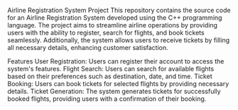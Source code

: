 Airline Registration System Project
This repository contains the source code for an Airline Registration System developed using the C++ programming language. The project aims to streamline airline operations by providing users with the ability to register, search for flights, and book tickets seamlessly. Additionally, the system allows users to receive tickets by filling all necessary details, enhancing customer satisfaction.

Features
User Registration: Users can register their account to access the system's features.
Flight Search: Users can search for available flights based on their preferences such as destination, date, and time.
Ticket Booking: Users can book tickets for selected flights by providing necessary details.
Ticket Generation: The system generates tickets for successfully booked flights, providing users with a confirmation of their booking.
